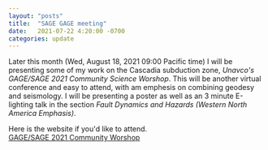 ```yaml
---
layout: "posts"
title:  "SAGE GAGE meeting"
date:   2021-07-22 4:20:00 -0700
categories: update
---
```

Later this month (Wed, August 18, 2021 09:00 Pacific time) I will be presenting some of my work on the Cascadia subduction zone, *Unavco's GAGE/SAGE 2021 Community Science Worshop*. This will be another virtual conference and easy to attend, with am emphesis on combining geodesy and seismology. I will be presenting a poster as well as an 3 minute E-lighting talk in the section _Fault Dynamics and Hazards (Western North America Emphasis)_.  
  
Here is the website if you'd like to attend.  
[GAGE/SAGE 2021 Community Worshop](https://www.unavco.org/event/gage-sage-2021-science-workshop/)
 
